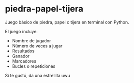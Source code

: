 # piedra-papel-tijera
Juego básico de piedra, papel o tijera en terminal con Python.

El juego incluye:
- Nombre de jugador
- Número de veces a jugar
- Resultados
- Ganador
- Marcadores
- Bucles o repeticiones

Si te gustó, da una estrellita uwu
